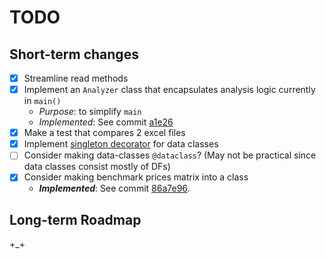 # TODO

## Short-term changes

- [x] Streamline read methods
- [x] Implement an `Analyzer` class that encapsulates analysis logic currently in `main()`
  - *Purpose*: to simplify `main`
  - *Implemented*: See commit [a1e26](https://github.com/vic-lee/PyFX/commit/a1e2638f64358f23f217f13d0eabbfd96ff63630)
- [x] Make a test that compares 2 excel files
- [x] Implement [singleton decorator](https://stackoverflow.com/questions/42237752/single-instance-of-class-in-python) for data classes
- [ ] Consider making data-classes `@dataclass`? (May not be practical since data classes consist mostly of DFs)
- [x] Consider making benchmark prices matrix into a class
  - ***Implemented***: See commit [86a7e96](86a7e96004e74d9803681ac0235d55143f4dd927).

## Long-term Roadmap

+_+
